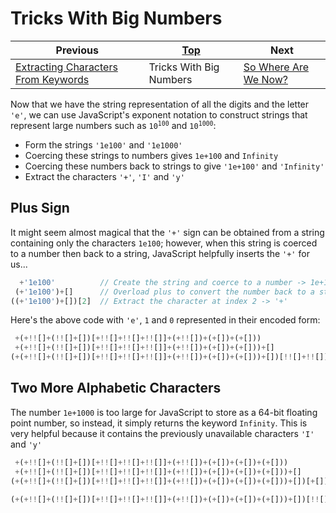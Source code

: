 # Tricks With Big Numbers

| Previous | [Top](/chriswhealy/hieroglyphy) | Next
|---|---|---
| [Extracting Characters From Keywords](/chriswhealy/hieroglyphy/keywords/) | Tricks With Big Numbers | [So Where Are We Now?](/chriswhealy/hieroglyphy/checkpoint2/)

Now that we have the string representation of all the digits and the letter `'e'`, we can use JavaScript's exponent notation to construct strings that represent large numbers such as <code>10<sup>100</sup></code> and <code>10<sup>1000</sup></code>:

* Form the strings `'1e100'` and `'1e1000'`
* Coercing these strings to numbers gives `1e+100` and `Infinity`
* Coercing these numbers back to strings to give `'1e+100'` and `'Infinity'`
* Extract the characters `'+'`, `'I'` and `'y'`

## Plus Sign

It might seem almost magical that the `'+'` sign can be obtained from a string containing only the characters `1e100`; however, when this string is coerced to a number then back to a string, JavaScript helpfully inserts the `'+'` for us...

```javascript
  +'1e100'          // Create the string and coerce to a number -> 1e+100
 (+'1e100')+[]      // Overload plus to convert the number back to a string -> '1e+100'
((+'1e100')+[])[2]  // Extract the character at index 2 -> '+'
```

Here's the above code with `'e'`, `1` and `0` represented in their encoded form:

```javascript
 +(+!![]+(!![]+[])[+!![]+!![]+!![]]+(+!![])+(+[])+(+[]))                 // Coerce string '1e100' to number 1e+100
 +(+!![]+(!![]+[])[+!![]+!![]+!![]]+(+!![])+(+[])+(+[]))+[]              // Coerce back to string '1e+100'
(+(+!![]+(!![]+[])[+!![]+!![]+!![]]+(+!![])+(+[])+(+[]))+[])[!![]+!![]]  // Extract character at index 2 -> '+'
```

## Two More Alphabetic Characters

The number `1e+1000` is too large for JavaScript to store as a 64-bit floating point number, so instead, it simply returns the keyword `Infinity`.
This is very helpful because it contains the previously unavailable characters `'I'` and `'y'`

```javascript
 +(+!![]+(!![]+[])[+!![]+!![]+!![]]+(+!![])+(+[])+(+[])+(+[]))           // Number Infinity
 +(+!![]+(!![]+[])[+!![]+!![]+!![]]+(+!![])+(+[])+(+[])+(+[]))+[]        // Coerce to string 'Infinity'
(+(+!![]+(!![]+[])[+!![]+!![]+!![]]+(+!![])+(+[])+(+[])+(+[]))+[])[+[]]  // Extract character at index 0 -> 'I'
                                                                         // Extract character at index 7 -> 'y'
(+(+!![]+(!![]+[])[+!![]+!![]+!![]]+(+!![])+(+[])+(+[])+(+[]))+[])[!![]+!![]+!![]+!![]+!![]+!![]+!![]]
```

